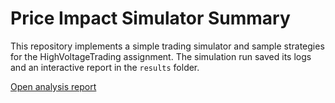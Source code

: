# Price Impact Simulator Summary

This repository implements a simple trading simulator and sample strategies for the HighVoltageTrading assignment. The simulation run saved its logs and an interactive report in the `results` folder.

[Open analysis report](results/report_20250724_011030.html)
